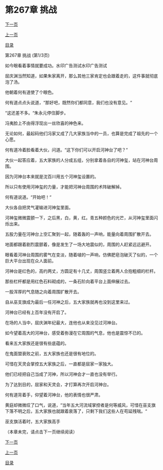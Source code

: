 <h1>第267章   挑战</h1>
            <div><p><a href="./799_%E7%AC%AC267%E7%AB%A0_%E6%8C%91%E6%88%98.md">下一页</a></p><p><a href="./797_%E7%AC%AC266%E7%AB%A0_%E5%A5%89%E9%99%AA%E5%88%B0%E5%BA%95.md">上一页</a></p><p><a href="../">目录</a></p></div>
            <div><p>第267章   挑战 (第1/3页)</p><p>如今眼看着事情就要成功。水印广告测试水印广告测试</p><p>屈庆渊当然知道，如果朱家离开，那么其他三家肯定也会跟着走的，这件事就彻底泡了汤。</p><p>他朝着何有道使了个眼色。</p><p>何有道点点头说道，“那好吧，既然你们都同意，我们也没有意见。“</p><p>“这还差不多。“朱永元停住脚步。</p><p>冯夷脸上不由得浮现出一丝欣喜的神色来。</p><p>无论如何，最起码他们冯家又成了几大家族当中的一员，也算是完成了祖先的一个心愿。</p><p>何有道冷着脸看着大伙，问道。“这下你们可以开启河神台了吧？“</p><p>大伙一起答应着，五大家族的人分成五组，分别拿着各自的河神玺，站在河神台周围。</p><p>因为河神台本来就是沈百川用五个河神玺设置的。</p><p>所以只有使用河神玺的力量，才能把河神台周围的术阵破解掉。</p><p>何有道说道。“开始吧！“</p><p>大伙各自把灵气灌输进河神玺里面。</p><p>河神玺微微震颤一下，之后黑，白，黄，红。青五种颜色的光芒，从河神玺里面闪烁出来。</p><p>五股力量在河神台上空汇聚到一起，随着轰的一声响，能量向着周围扩散开去。</p><p>地面都跟着剧烈震颤着，像是发生了一场大地震似的，周围的人赶紧远远避开。</p><p>眼看着河神台周围的雾气在变淡，随着啵的一声响，仿佛肥皂泡破灭了似的，一个巨大平台出现在众人面前。</p><p>河神台是红色的，高约两丈，方圆足有十几丈，周围竖立着两人合抱粗细的栏杆。</p><p>那些栏杆都是用红色石料砌成的，一条石阶向着平台上面伸展过去。</p><p>一股浑厚的气息随之向着周围扩散开去。</p><p>自从巫支旗成为最后一任河神之后，五大家族就再也没到这里来过。</p><p>河神台已经有上百年没有开启了。</p><p>在场的人当中，屈庆渊年纪最大，连他也从来没见过河神台。</p><p>如今望着高大的河神台，感受着弥漫在它周围的气息，他也是震惊不已的。</p><p>看来五大家族还是很有些底蕴的。</p><p>在鬼面盟衰败之前，五大家族也还是很有地位的。</p><p>可惜在天灵会掌控五大家族之后，一直都是屈家一家独大。</p><p>他们已经把自己当成了河神，所以河神会才一直也没有举行。</p><p>为了达到目的，屈家和天灵会，才打算再次开启河神台。</p><p>何有道背着手，仰望着河神台，他的表情也很严肃。</p><p>黄庭却微微叹了口气，说道，“当年五大河流域掌控者是何等威风，可惜在巫支旗下落不明之后，五大家族也就跟着衰落了，只剩下我们这些人在苟延残喘。“</p><p>巫支旗活着时，五大家族高手</p><p>（本章未完，请点击下一页继续阅读）</p></div>
            <div><p><a href="./799_%E7%AC%AC267%E7%AB%A0_%E6%8C%91%E6%88%98.md">下一页</a></p><p><a href="./797_%E7%AC%AC266%E7%AB%A0_%E5%A5%89%E9%99%AA%E5%88%B0%E5%BA%95.md">上一页</a></p><p><a href="../">目录</a></p></div>